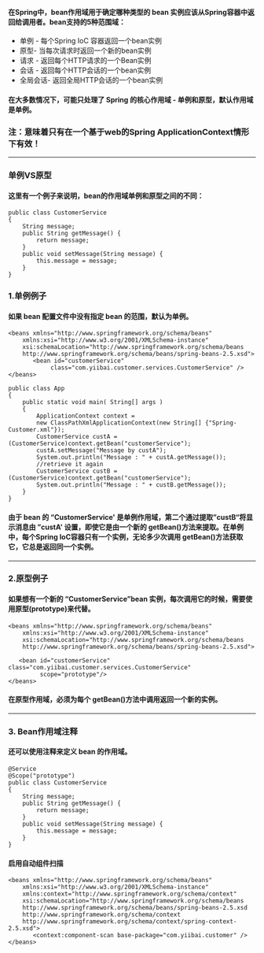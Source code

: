 #### 在Spring中，bean作用域用于确定哪种类型的 bean 实例应该从Spring容器中返回给调用者。bean支持的5种范围域：
* 单例 - 每个Spring IoC 容器返回一个bean实例
* 原型- 当每次请求时返回一个新的bean实例
* 请求 - 返回每个HTTP请求的一个Bean实例
* 会话 - 返回每个HTTP会话的一个bean实例
* 全局会话- 返回全局HTTP会话的一个bean实例
#### 在大多数情况下，可能只处理了 Spring 的核心作用域 - 单例和原型，默认作用域是单例。
### 注：意味着只有在一个基于web的Spring ApplicationContext情形下有效！
***
### 单例VS原型
#### 这里有一个例子来说明，bean的作用域单例和原型之间的不同：

    public class CustomerService 
    {
        String message;
        public String getMessage() {
            return message;
        }
        public void setMessage(String message) {
            this.message = message;
        }
    }
    
### 1.单例例子
#### 如果 bean 配置文件中没有指定 bean 的范围，默认为单例。

    <beans xmlns="http://www.springframework.org/schema/beans"
        xmlns:xsi="http://www.w3.org/2001/XMLSchema-instance"
        xsi:schemaLocation="http://www.springframework.org/schema/beans
        http://www.springframework.org/schema/beans/spring-beans-2.5.xsd">
           <bean id="customerService" 
                class="com.yiibai.customer.services.CustomerService" />
    </beans>

    public class App 
    {
        public static void main( String[] args )
        {
            ApplicationContext context = 
            new ClassPathXmlApplicationContext(new String[] {"Spring-Customer.xml"});
            CustomerService custA = (CustomerService)context.getBean("customerService");
            custA.setMessage("Message by custA");
            System.out.println("Message : " + custA.getMessage());
            //retrieve it again
            CustomerService custB = (CustomerService)context.getBean("customerService");
            System.out.println("Message : " + custB.getMessage());
        }
    }
    
#### 由于 bean 的 “CustomerService' 是单例作用域，第二个通过提取”custB“将显示消息由 ”custA' 设置，即使它是由一个新的 getBean()方法来提取。在单例中，每个Spring IoC容器只有一个实例，无论多少次调用 getBean()方法获取它，它总是返回同一个实例。
***
### 2.原型例子
#### 如果想有一个新的 “CustomerService”bean 实例，每次调用它的时候，需要使用原型(prototype)来代替。

    <beans xmlns="http://www.springframework.org/schema/beans"
        xmlns:xsi="http://www.w3.org/2001/XMLSchema-instance"
        xsi:schemaLocation="http://www.springframework.org/schema/beans
        http://www.springframework.org/schema/beans/spring-beans-2.5.xsd">
    
       <bean id="customerService" class="com.yiibai.customer.services.CustomerService" 
             scope="prototype"/>
    </beans>
    
#### 在原型作用域，必须为每个 getBean()方法中调用返回一个新的实例。
***
### 3. Bean作用域注释
#### 还可以使用注释来定义 bean 的作用域。

    @Service
    @Scope("prototype")
    public class CustomerService 
    {
        String message;
        public String getMessage() {
            return message;
        }
        public void setMessage(String message) {
            this.message = message;
        }
    }
    
#### 启用自动组件扫描

    <beans xmlns="http://www.springframework.org/schema/beans"
        xmlns:xsi="http://www.w3.org/2001/XMLSchema-instance"
        xmlns:context="http://www.springframework.org/schema/context"
        xsi:schemaLocation="http://www.springframework.org/schema/beans
        http://www.springframework.org/schema/beans/spring-beans-2.5.xsd
        http://www.springframework.org/schema/context
        http://www.springframework.org/schema/context/spring-context-2.5.xsd">
           <context:component-scan base-package="com.yiibai.customer" />
    </beans>